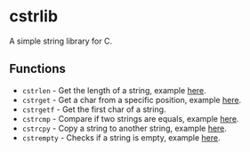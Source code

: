 # cstrlib
A simple string library for C.

## Functions

- `cstrlen` - Get the length of a string, example [here](https://github.com/manucabral/cstrlib/blob/main/test/length_test.c).
- `cstrget` - Get a char from a specific position, example [here](https://github.com/manucabral/cstrlib/blob/main/test/get_test.c).
- `cstrgetf` - Get the first char of a string.
- `cstrcmp` - Compare if two strings are equals, example [here](https://github.com/manucabral/cstrlib/blob/main/test/compare_test.c).
- `cstrcpy` - Copy a string to another string, example [here](https://github.com/manucabral/cstrlib/blob/main/test/copy_test.c).
- `cstrempty` - Checks if a string is empty, example [here](https://github.com/manucabral/cstrlib/blob/main/test/empty_test.c).
